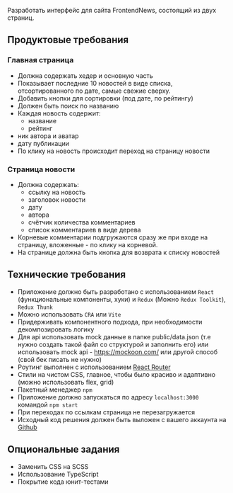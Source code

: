 Разработать интерфейс для сайта FrontendNews, состоящий из двух страниц.

## Продуктовые требования

### Главная страница

- Должна содержать хедер и основную часть
- Показывает последние 10 новостей в виде списка, отсортированного по дате, самые свежие сверху.
- Добавить кнопки для сортировки (под дате, по рейтингу)
- Должен быть поиск по названию
- Каждая новость содержит:
    - название
    - рейтинг
- ник автора и аватар
- дату публикации
- По клику на новость происходит переход на страницу новости

### Страница новости

- Должна содержать:
    - ссылку на новость
    - заголовок новости
    - дату
    - автора
    - счётчик количества комментариев
    - список комментариев в виде дерева
- Корневые комментарии подгружаются сразу же при входе на страницу, вложенные - по клику на корневой.
- На странице должна быть кнопка для возврата к списку новостей

## Технические требования

- Приложение должно быть разработано с использованием `React` (функциональные компоненты, хуки) и `Redux` (Можно `Redux Toolkit`), `Redux Thunk`
- Можно использовать `CRA` или `Vite`
- Придерживать компонентного подхода, при необходимости декомпозировать логику
- Для api использовать mock данные в папке public/data.json (т.е нужно создать такой файл со структурой и заполнить его) или использовать mock api - https://mockoon.com/ или другой способ (свой бек писать не нужно)
- Роутинг выполнен с использованием  [React Router](https://github.com/ReactTraining/react-router/releases/tag/v5.0.0)
- Стили на чистом CSS, главное, чтобы было красиво и адаптивно (можно использовать flex, grid)
- Пакетный менеджер  `npm`
- Приложение должно запускаться по адресу  `localhost:3000`  командой  `npm start`
- При переходах по ссылкам страница не перезагружается
- Исходный код решения должен быть выложен с вашего аккаунта на  [Github](http://github.com/)

## Опциональные задания

- Заменить CSS на SCSS
- Использование TypeScript
- Покрытие кода юнит-тестами
